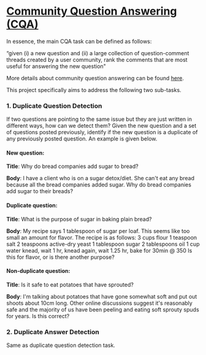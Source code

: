 # [Community Question Answering (CQA)](http://alt.qcri.org/semeval2017/task3/)

In essence, the main CQA task can be defined as follows:

“given (i) a new question and (ii) a large collection of question-comment threads created by a user community, rank  the comments that are most useful for answering the new question"

More details about community question answering can be found [here](http://alt.qcri.org/semeval2017/task3/).

This project specifically aims to address the following two sub-tasks.

### 1. Duplicate Question Detection

If two questions are pointing to the same issue but they are just written in different ways, how can we detect them?  Given the new question and a set of questions posted previously, identify if the new question is a duplicate of any previously posted question. An example is given below.

#### New question:
 
**Title**: Why do bread companies add sugar to bread?

**Body**: I have a client who is on a sugar detox/diet. She can't eat any bread because all the bread companies added sugar. Why do bread companies add sugar to their breads?

#### Duplicate question:
 
**Title**: What is the purpose of sugar in baking plain bread?

**Body**: My recipe says 1 tablespoon of sugar per loaf. This seems like too small an amount for flavor.
The recipe is as follows:
    3 cups flour
    1 teaspoon salt
    2 teaspoons active-dry yeast
    1 tablespoon sugar
    2 tablespoons oil
    1 cup water
    knead, wait 1 hr, knead again, wait 1.25 hr, bake for 30min @ 350
Is this for flavor, or is there another purpose?

#### Non-duplicate question:
 
**Title**: Is it safe to eat potatoes that have sprouted?

**Body**: I'm talking about potatoes that have gone somewhat soft and put out shoots about 10cm long. Other online discussions suggest it's reasonably safe and the majority of us have been peeling and eating soft sprouty spuds for years. Is this correct?

### 2. Duplicate Answer Detection
Same as duplicate question detection task.
